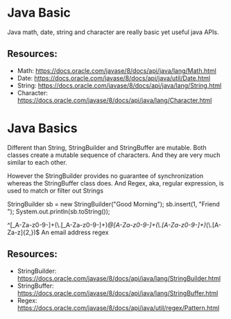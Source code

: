 # Java Basic
Java math, date, string and character are really basic yet useful java APIs.



## Resources:
* Math: https://docs.oracle.com/javase/8/docs/api/java/lang/Math.html
* Date: https://docs.oracle.com/javase/8/docs/api/java/util/Date.html
* String: https://docs.oracle.com/javase/8/docs/api/java/lang/String.html
* Character: https://docs.oracle.com/javase/8/docs/api/java/lang/Character.html

# Java Basics
Different than String, StringBuilder and StringBuffer are mutable. Both classes create a mutable sequence of characters. And they are very much similar to each other.

However the StringBuilder provides no guarantee of synchronization whereas the StringBuffer class does. And Regex, aka, regular expression, is used to match or filter out Strings

StringBuilder sb = new StringBuilder("Good Morning");
sb.insert(1, "Friend ");
System.out.println(sb.toString()); 

^[_A-Za-z0-9-]+(\\.[_A-Za-z0-9-]+)*@[A-Za-z0-9-]+(\\.[A-Za-z0-9-]+)*(\\.[A-Za-z]{2,})$
An email address regex

## Resources:
* StringBuilder: https://docs.oracle.com/javase/8/docs/api/java/lang/StringBuilder.html
* StringBuffer: https://docs.oracle.com/javase/8/docs/api/java/lang/StringBuffer.html
* Regex: https://docs.oracle.com/javase/8/docs/api/java/util/regex/Pattern.html
